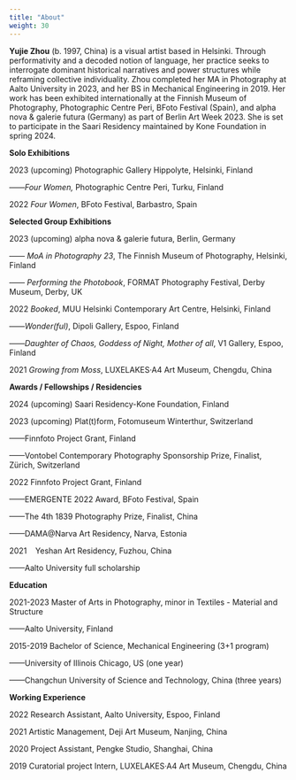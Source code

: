 ```yaml
---
title: "About"
weight: 30
---
```




**Yujie Zhou** (b. 1997, China) is a visual artist based in Helsinki. Through performativity and a decoded notion of language, her practice seeks to interrogate dominant historical narratives and power structures while reframing collective individuality. Zhou completed her MA in Photography at Aalto University in 2023, and her BS in Mechanical Engineering in 2019. Her work has been exhibited internationally at the Finnish Museum of Photography, Photographic Centre Peri, BFoto Festival (Spain), and alpha nova & galerie futura (Germany) as part of Berlin Art Week 2023. She is set to participate in the Saari Residency maintained by Kone Foundation in spring 2024.


**Solo Exhibitions**

2023	(upcoming) Photographic Gallery Hippolyte, Helsinki, Finland

––––*Four Women,* Photographic Centre Peri, Turku, Finland

2022	*Four Women*, BFoto Festival, Barbastro, Spain


 **Selected Group Exhibitions**

2023 (upcoming) alpha nova & galerie futura, Berlin, Germany

–––– *MoA in Photography 23*, The Finnish Museum of Photography, Helsinki, Finland

–––– *Performing the Photobook*, FORMAT Photography Festival, Derby Museum, Derby, UK

2022	*Booked*, MUU Helsinki Contemporary Art Centre, Helsinki, Finland

––––*Wonder(ful)*, Dipoli Gallery, Espoo, Finland

––––*Daughter of Chaos, Goddess of Night, Mother of all*, V1 Gallery, Espoo, Finland

2021	*Growing from Moss*, LUXELAKES·A4 Art Museum, Chengdu, China

**Awards / Fellowships / Residencies**

2024	(upcoming) Saari Residency-Kone Foundation, Finland

2023	(upcoming) Plat(t)form, Fotomuseum Winterthur, Switzerland

––––Finnfoto Project Grant, Finland

––––Vontobel Contemporary Photography Sponsorship Prize, Finalist, Zürich, Switzerland

2022	Finnfoto Project Grant, Finland

––––EMERGENTE 2022 Award, BFoto Festival, Spain

––––The 4th 1839 Photography Prize, Finalist, China

––––DAMA@Narva Art Residency, Narva, Estonia

2021    Yeshan Art Residency, Fuzhou, China

––––Aalto University full scholarship

**Education**

2021-2023	Master of Arts in Photography, minor in Textiles - Material and Structure

––––Aalto University, Finland

2015-2019	Bachelor of Science, Mechanical Engineering (3+1 program)

––––University of Illinois Chicago, US (one year)

––––Changchun University of Science and Technology, China (three years)

**Working Experience**

2022	Research Assistant, Aalto University, Espoo, Finland

2021	Artistic Management, Deji Art Museum, Nanjing, China

2020	Project Assistant, Pengke Studio, Shanghai, China

2019	Curatorial project Intern, LUXELAKES·A4 Art Museum, Chengdu, China
          

